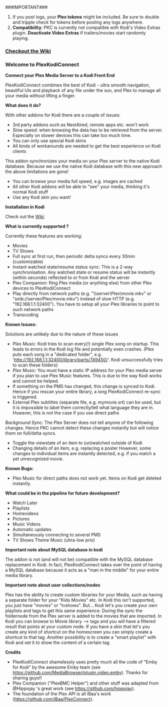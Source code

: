 ###IMPORTANT###

1. If you post logs, your **Plex tokens** might be included. Be sure to double and tripple check for tokens before posting any logs anywhere. 
2. **Compatibility**: PKC is currently not compatible with Kodi's Video Extras plugin. **Deactivate Video Extras** if trailers/movies start randomly playing. 


### [Checkout the Wiki](https://github.com/croneter/PlexKodiConnect/wiki)


### Welcome to PlexKodiConnect
**Connect your Plex Media Server to a Kodi Front End**

PlexKodiConnect combines the best of Kodi - ultra smooth navigation, beautiful UIs and playback of any file under the sun, and Plex to manage all your media without lifting a finger.


**What does it do?**

With other addons for Kodi there are a couple of issues:
- 3rd party addons such as NextAired, remote apps etc. won't work
- Slow speed: when browsing the data has to be retrieved from the server. Especially on slower devices this can take too much time.
- You can only use special Kodi skins
- All kinds of workarounds are needed to get the best experience on Kodi clients

This addon synchronizes your media on your Plex server to the native Kodi database. Because we use the native Kodi database with this new approach the above limitations are gone! 
- You can browse your media full speed, e.g. images are cached
- All other Kodi addons will be able to "see" your media, thinking it's normal Kodi stuff
- Use any Kodi skin you want!


**Installation in Kodi**

Check out the [Wiki](https://github.com/croneter/PlexKodiConnect/wiki)


**What is currently supported ?**

Currently these features are working:
- Movies
- TV Shows
- Full sync at first run, then periodic delta syncs every 30min (customizable)
- Instant watched state/resume status sync: This is a 2-way synchronisation. Any watched state or resume status will be instantly (within seconds) reflected to or from Kodi and the server
- Plex Companion: fling Plex media (or anything else) from other Plex devices to PlexKodiConnect
- Play directly from network paths (e.g. "\\\\server\\Plex\\movie.mkv" or "smb://server/Plex/movie.mkv") instead of slow HTTP (e.g. "192.168.1.1:32400"). You have to setup all your Plex libraries to point to such network paths
- Transcoding


**Known Issues:**

Solutions are unlikely due to the nature of these issues
- *Plex Music:* Kodi tries to scan every(!) single Plex song on startup. This leads to errors in the Kodi log file and potentially even crashes. (Plex puts each song in a "dedicated folder", e.g. 'http://192.168.1.1:32400/library/parts/749450/'. Kodi unsuccessfully tries to scan these folders)
- *Plex Music:* You must have a static IP address for your Plex media server if you plan to use Plex Music features. This is due to the way Kodi works and cannot be helped. 
- If something on the PMS has changed, this change is synced to Kodi. Hence if you rescan your entire library, a long PlexKodiConnect re-sync is triggered.
- External Plex subtitles (separate file, e.g. mymovie.srt) can be used, but it is impossible to label them correctly/tell what language they are in. However, this is not the case if you use direct paths

*Background Sync:*
The Plex Server does not tell anyone of the following changes. Hence PKC cannot detect these changes instantly but will notice them on full/delta syncs. 
- Toggle the viewstate of an item to (un)watched outside of Kodi
- Changing details of an item, e.g. replacing a poster
However, some changes to individual items are instantly detected, e.g. if you match a yet unrecognized movie. 


**Known Bugs:**
- Plex Music for direct paths does not work yet. Items on Kodi get deleted  instantly.


**What could be in the pipeline for future development?**
- Watch Later
- Playlists
- Homevideos
- Pictures
- Music Videos
- Automatic updates
- Simultaneously connecting to several PMS
- TV Shows Theme Music (ultra-low prio)


**Important note about MySQL database in kodi**

The addon is not (and will not be) compatible with the MySQL database replacement in Kodi. In fact, PlexKodiConnect takes over the point of having a MySQL database because it acts as a "man in the middle" for your entire media library.

**Important note about user collections/nodes**

Plex has the ability to create custom libraries for your Media, such as having a separate folder for your "Kids Movies" etc. In Kodi this isn't supported, you just have "movies" or "tvshows". But... Kodi let's you create your own playlists and tags to get this same experience. During the sync the foldernode from the Plex server is added to the movies that are imported. In Kodi you can browse to Movie library --> tags and you will have a filtered result that points at your custom node. If you have a skin that let's you create any kind of shortcut on the homescreen you can simply create a shortcut to that tag. Another possibility is to create a "smart playlist" with Kodi and set it to show the content of a certain tag. 

**Credits**
- PlexKodiConnect shamelessly uses pretty much all the code of "Emby for Kodi" by the awesome Emby team (see https://github.com/MediaBrowser/plugin.video.emby). Thanks for sharing guys!!
- Plex Companion ("PlexBMC Helper") and other stuff was adapted from @Hippojay 's great work (see https://github.com/hippojay).
- The foundation of the Plex API is all iBaa's work (https://github.com/iBaa/PlexConnect).